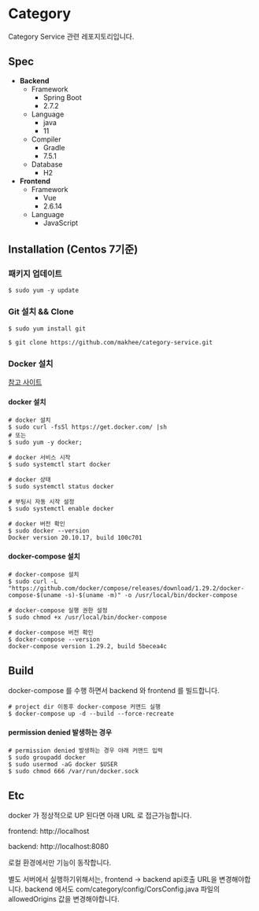 # Category
Category Service 관련 레포지토리입니다.

## Spec
 - **Backend**
   - Framework
     - Spring Boot
     - 2.7.2
   - Language
     - java
     - 11
   - Compiler
     - Gradle
     - 7.5.1
   - Database
     - H2
 - **Frontend**
   - Framework
      - Vue
      - 2.6.14
   - Language
      - JavaScript

## Installation (Centos 7기준)
### 패키지 업데이트
```
$ sudo yum -y update
```

### Git 설치 && Clone
```
$ sudo yum install git

$ git clone https://github.com/makhee/category-service.git
```

### Docker 설치
[참고 사이트](https://velog.io/@thipu/Centos-7-docker-docker-compose-%EC%84%A4%EC%B9%98)

#### docker 설치
```
# docker 설치
$ sudo curl -fsSl https://get.docker.com/ |sh
# 또는
$ sudo yum -y docker;

# docker 서비스 시작
$ sudo systemctl start docker

# docker 상태
$ sudo systemctl status docker

# 부팅시 자동 시작 설정
$ sudo systemctl enable docker

# docker 버전 확인
$ sudo docker --version
Docker version 20.10.17, build 100c701
```

#### docker-compose 설치
```
# docker-compose 설치
$ sudo curl -L "https://github.com/docker/compose/releases/download/1.29.2/docker-compose-$(uname -s)-$(uname -m)" -o /usr/local/bin/docker-compose

# docker-compose 실행 권한 설정
$ sudo chmod +x /usr/local/bin/docker-compose

# docker-compose 버전 확인
$ docker-compose --version
docker-compose version 1.29.2, build 5becea4c
```

## Build
docker-compose 를 수행 하면서 backend 와 frontend 를 빌드합니다.
```
# project dir 이동후 docker-compose 커맨드 실행
$ docker-compose up -d --build --force-recreate
```
#### permission denied 발생하는 경우
```
# permission denied 발생하는 경우 아래 커맨드 입력
$ sudo groupadd docker
$ sudo usermod -aG docker $USER
$ sudo chmod 666 /var/run/docker.sock
```

## Etc
docker 가 정상적으로 UP 된다면 아래 URL 로 접근가능합니다.

frontend: http://localhost

backend: http://localhost:8080

로컬 환경에서만 기능이 동작합니다. 

별도 서버에서 실행하기위해서는, frontend -> backend api호출 URL을 변경해야합니다.
backend 에서도 com/category/config/CorsConfig.java 파일의 allowedOrigins 값을 변경해야합니다.
